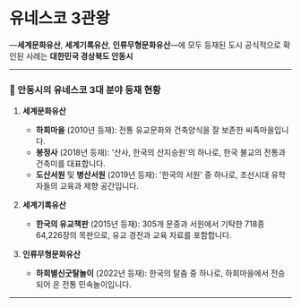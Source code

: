 # 유네스코 3관왕
—**세계문화유산**, **세계기록유산**, **인류무형문화유산**—에 모두 등재된 도시
공식적으로 확인된 사례는 **대한민국 경상북도 안동시**

---

### 📌 안동시의 유네스코 3대 분야 등재 현황

1. **세계문화유산**

   * **하회마을** (2010년 등재): 전통 유교문화와 건축양식을 잘 보존한 씨족마을입니다.
   * **봉정사** (2018년 등재): '산사, 한국의 산지승원'의 하나로, 한국 불교의 전통과 건축미를 대표합니다.
   * **도산서원** 및 **병산서원** (2019년 등재): '한국의 서원' 중 하나로, 조선시대 유학자들의 교육과 제향 공간입니다.

2. **세계기록유산**

   * **한국의 유교책판** (2015년 등재): 305개 문중과 서원에서 기탁한 718종 64,226장의 목판으로, 유교 경전과 교육 자료를 포함합니다.

3. **인류무형문화유산**

   * **하회별신굿탈놀이** (2022년 등재): 한국의 탈춤 중 하나로, 하회마을에서 전승되어 온 전통 민속놀이입니다.

---
